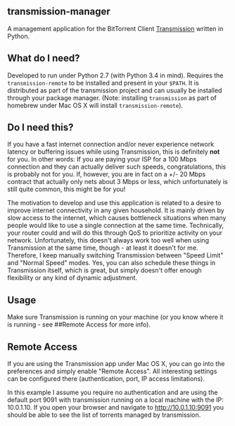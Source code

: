 ## transmission-manager

A management application for the BitTorrent Client [Transmission](http://www.transmissionbt.com/ "Transmission Homepage") written in Python.

## What do I need?

Developed to run under Python 2.7 (with Python 3.4 in mind). Requires the `transmission-remote` to be installed and present in your `$PATH`. It is distributed as part of the transmission project and can usually be installed through your package manager. (Note: installing `transmission` as part of homebrew under Mac OS X will install `transmission-remote`).

## Do I need this?

If you have a fast internet connection and/or never experience network latency or buffering issues while using Transmission, this is definitely **not** for you. In other words: If you are paying your ISP for a 100 Mbps connection and they can actually deliver such speeds, congratulations, this is probably not for you. If, however, you are in fact on a +/- 20 Mbps contract that actually only nets about 3 Mbps or less, which unfortunately is still quite common, this might be for you!

The motivation to develop and use this application is related to a desire to improve internet connectivity in any given household. It is mainly driven by slow access to the internet, which causes bottleneck situations when many people would like to use a single connection at the same time. Technically, your router could and will do this through QoS to prioritize activity on your network. Unfortunately, this doesn't always work too well when using Transmission at the same time, though - at least it doesn't for me. Therefore, I keep manually switching Transmission between "Speed Limit" and "Normal Speed" modes. Yes, you can also schedule these things in Transmission itself, which is great, but simply doesn't offer enough flexibility or any kind of dynamic adjustment.

## Usage

Make sure Transmission is running on your machine (or you know where it is running - see ##Remote Access for more info).

## Remote Access

If you are using the Transmission app under Mac OS X, you can go into the preferences and simply enable "Remote Access". All interesting settings can be configured there (authentication, port, IP access limitations).

In this example I assume you require no authentication and are using the default port 9091 with transmission running on a local machine with the IP: 10.0.1.10. If you open your browser and navigate to http://10.0.1.10:9091 you should be able to see the list of torrents managed by transmission.
